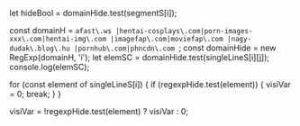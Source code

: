 let hideBool = domainHide.test(segmentS[i]);

const domainH =
 `afast\.ws
 |hentai-cosplays\.com|porn-images-xxx\.com|hentai-img\.com
 |imagefap\.com|moviefap\.com
 |nagy-dudak\.blog\.hu
 |pornhub\.com|phncdn\.com
 `;
const domainHide = new RegExp(domainH, 'i');
let elemSC = domainHide.test(singleLineS[i][j]);
console.log(elemSC);

for (const element of singleLineS[i]) {
      if (regexpHide.test(element)) {
        visiVar = 0;
        break;
      }
    }

visiVar = !regexpHide.test(element) ? visiVar : 0;
